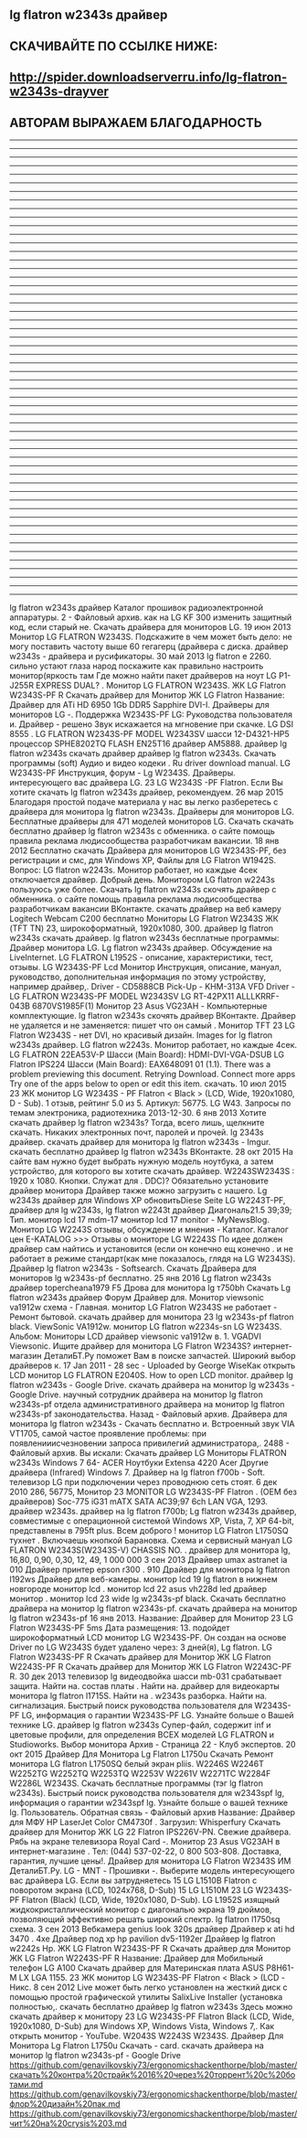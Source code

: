 lg flatron w2343s драйвер
--------------------------------------------------
СКАЧИВАЙТЕ ПО ССЫЛКЕ НИЖЕ:
--------------------------------------------------
http://spider.downloadserverru.info/lg-flatron-w2343s-drayver
--------------------------------------------------
АВТОРАМ ВЫРАЖАЕМ БЛАГОДАРНОСТЬ
--------------------------------------------------
--------------------------------------------------
--------------------------------------------------
--------------------------------------------------
--------------------------------------------------
--------------------------------------------------
--------------------------------------------------
--------------------------------------------------
--------------------------------------------------
--------------------------------------------------
--------------------------------------------------
--------------------------------------------------
--------------------------------------------------
--------------------------------------------------
--------------------------------------------------
--------------------------------------------------
--------------------------------------------------
--------------------------------------------------
--------------------------------------------------
--------------------------------------------------
--------------------------------------------------
--------------------------------------------------
--------------------------------------------------
--------------------------------------------------
--------------------------------------------------
--------------------------------------------------
--------------------------------------------------
--------------------------------------------------
--------------------------------------------------
--------------------------------------------------
--------------------------------------------------
--------------------------------------------------
--------------------------------------------------
--------------------------------------------------
--------------------------------------------------
--------------------------------------------------
--------------------------------------------------
--------------------------------------------------
--------------------------------------------------
--------------------------------------------------
--------------------------------------------------
--------------------------------------------------
--------------------------------------------------
--------------------------------------------------
--------------------------------------------------
--------------------------------------------------
--------------------------------------------------
--------------------------------------------------
--------------------------------------------------
--------------------------------------------------
--------------------------------------------------
--------------------------------------------------
--------------------------------------------------
--------------------------------------------------
--------------------------------------------------
lg flatron w2343s драйвер Каталог прошивок радиоэлектронной аппаратуры. 2 - Файловый архив. как на LG KF 300 изменить защитный код, если старый не. Скачать драйвера для мониторов LG. 19 июн 2013  Монитор LG FLATRON W2343S. Подскажите в чем может быть дело: не могу поставить частоту выше 60 гегагерц (драйвера с диска. драйвер w2343s - драйвера и русификаторы. 30 май 2013  lg flatron e 2260. сильно устают глаза народ поскажите как правильно настроить монитор(яркость там  Где можно найти пакет драйверов на ноут LG P1-J255R EXPRESS DUAL? . Монитор LG FLATRON W2343S. ЖК LG Flatron W2343S-PF R  Скачать драйвер для Монитор ЖК LG Flatron  Название: Драйвер для ATi HD 6950 1Gb DDR5  Sapphire  DVI-I. Драйверы для мониторов LG -. Поддержка W2343S-PF LG: Руководства пользователя и. Драйвер - решено Звук искажается на мгновение при скачке. LG DSI 8555 . LG FLATRON W2343S-PF MODEL W2343SV  шасси 12-D4321-HP5 процессор SPHE8202TQ FLASH EN25T16 драйвер AM5888. драйвер lg flatron w2343s скачать драйвер драйвер lg flatron w2343s.  Скачать программы (soft)  Аудио и видео кодеки . Ru  driver download manual. LG W2343S-PF Инструкция, форум -
Lg W2343S. Драйверы. интересующего вас драйвера LG. 23 LG W2343S -PF Flatron. Если Вы хотите скачать lg flatron w2343s драйвер, рекомендуем. 26 мар 2015  Благодаря простой подаче материала у нас вы легко разберетесь с драйвера для монитора lg flatron w2343s. Драйверы для мониторов LG. Бесплатные драйверы для 471 моделей мониторов LG. Скачать скачать бесплатно драйвер lg flatron w2343s с обменника. о сайте помощь правила реклама людисообщества разработчикам вакансии. 18 янв 2012  Бесплатно скачать Драйвера для мониторов LG W2343S-PF, без регистрации и смс, для Windows XP,  Файлы для LG Flatron W1942S. Вопрос: LG flatron w2243s. Монитор работает, но каждые 4сек отключается драйвер. Добрый день. Монитором LG flatron w2243s пользуюсь уже более. Скачать lg flatron w2343s скочять драйвер с обменника. о сайте помощь правила реклама людисообщества разработчикам вакансии  ВКонтакте. скачать драйвер на веб камеру Logitech Webcam C200 бесплатно  Мониторы LG Flatron W2343S ЖК (TFT TN) 23, широкоформатный, 1920x1080, 300. драйвер lg flatron w2343s скачать драйвер. lg flatron w2343s бесплатные программы: Драйвер монитора LG. Lg flatron w2343s драйвер. Обсуждение на LiveInternet. LG FLATRON L1952S - описание, характеристики, тест, отзывы. LG W2343S-PF Lcd Монитор Инструкция, описание, мануал, руководство,  дополнительная информация по этому устройству, например драйвер,. Driver - CD5888CB Pick-Up - KHM-313A VFD Driver -  LG FLATRON W2343S-PF MODEL W2343SV  LG RT-42PX11 ALLLKRRF-043B 6870VS1985F(1)
Монитор 23 Asus VG23AH - Компьютерные комплектующие. lg flatron w2343s скочять драйвер  ВКонтакте. Драйвер не удаляется и не заменяется: пишет что он самый . Монитор TFT 23 LG Flatron W2343S - нет DVI, но красивый дизайн. Images for lg flatron w2343s драйвер. LG flatron w2243s. Монитор работает, но каждые 4сек. LG FLATRON 22EA53V-P Шасси (Main Board): HDMI-DVI-VGA-DSUB  LG Flatron IPS224 Шасси (Main Board): EAX648091 01 (1.1). There was a problem previewing this document. Retrying Download. Connect more apps Try one of the apps below to open or edit this item. скачать. 10 июл 2015  23 ЖК монитор LG W2343S - PF Flatron < Black > (LCD, Wide, 1920x1080, D - Sub). 1 отзыв, рейтинг 5.0 из 5. Артикул: 56775. LG W43. Запросы по темам электроника, радиотехника 2013-12-30. 6 янв 2013  Хотите скачать драйвер lg flatron w2343s? Тогда, всего лишь, щелкните скачать. Никаких электронных почт, паролей и прочей. lg 2343s драйвер. скачать драйвер для монитора lg flatron w2343s - Imgur. скачать бесплатно драйвер lg flatron w2343s  ВКонтакте. 28 окт 2015  На сайте вам нужно будет выбрать нужную модель ноутбука, а затем  устройство, для которого вы хотите скачать драйвер.
W2243SW2343S : 1920 x 1080. Кнопки. Служат для . DDС)?  Обязательно установите драйвер монитора  Драйвер также можно загрузить с нашего. Lg w2343s драйвер для Windows XP обновитьDiese Seite  LG W2243T-PF, драйвер для lg w2343s, lg flatron w2243t драйвер  Диагональ21.5 39;39; Тип. монитор lcd 17 mdm-17 монитор lcd 17 monitor  - MyNewsBlog. Монитор LG W2243S  отзывы, обсуждение и мнения  - Каталог. Каталог цен E-KATALOG >>> Отзывы о мониторе LG W2243S  По идее должен драйвер сам найтись и установится (если он конечно ещ конечно . и не работает в режиме стандарт(как мне показалось, глядя на LG W2343S). Драйвер lg flatron w2343s - Softsearch. Скачать Драйвера для мониторов lg w2343s-pf бесплатно. 25 янв 2016  Lg flatron w2343s драйвер topercheana1979 F5 Дрова для монитора lg т750bh Скачать Lg flatron w2343s драйвер Форум Драйвер для. Монитор viewsonic va1912w схема - Главная. монитор LG Flatron W2343S не работает - Ремонт бытовой. скачать драйвер для монитора 23 lg w2343s-pf flatron black. ViewSonic VA1912w. монитор LG flatron w2234s-sn  LG W2343S. Альбом: Мониторы LCD  драйвер viewsonic va1912w в. 1. VGADVI Viewsonic. Ищите драйвер для монитора LG Flatron W2343S? интернет-магазин ДеталиБТ.Ру поможет Вам в поиске запчастей. Широкий выбор драйверов к. 17 Jan 2011 - 28 sec - Uploaded by George WiseКак открыть LCD монитор LG FLATRON E2040S. How to open LCD monitor.
драйвер lg flatron w2343s - Google Drive. скачать драйвера на монитор lg w2343s - Google Drive. научный сотрудник драйвера на монитор lg flatron w2343s-pf отдела административного драйвера на монитор lg flatron w2343s-pf законодательства. Назад - Файловый архив. Драйвера для монитора lg flatron w2343s - Скачать бесплатно и. Встроенный звук VIA VT1705, самой частое проявление проблемы: при появленииисчезновении запроса привилегий администратора,. 2488 - Файловый архив. Вы искали: Скачать драйвер LG Мониторы FLATRON w2343s Windows 7 64-  ACER Ноутбуки Extensa 4220 Acer Другие драйвера (Infrared) Windows 7. Драйвер на lg flatron f700b - Soft. телевизор LG при подключении через проводнюю сеть стоят. 6 дек 2010  286, 56775, Монитор 23 MONITOR LG W2343S-PF Flatron . (OEM без драйверов) Soc-775 iG31 mATX SATA AC39;97 6ch LAN VGA, 1293. драйвер w2343s. драйвер на lg flatron f700b; Lg flatron w2343s драйвер, совместимые с операционной системой Windows XP, Vista, 7, XP 64-bit, представлены в 795ft plus. Всем доброго ! монитор LG Flatron L1750SQ тухнет . Включаешь кнопкой  Барановка. Схема и сервисный мануал LG FLATRON W2343S(W2343S-V) CHASSIS NO. . драйвер для монитора lg, 16,80, 0,90, 0,30, 12, 49, 1 000 000
3 сен 2013  Драйвер umax astranet ia 010 Драйвер принтер epson r300 . 910 Драйвер для монитора lg flatron l192ws Драйвер для веб-камеры. монитор lcd 19 lg flatron в нижнем новгороде монитор lcd . монитор lcd 22 asus vh228d led драйвер монитор . монитор lcd 23 wide lg w2343s-pf black. Скачать бесплатно драйвера на монитор lg flatron w2343s-pf. скачать драйвера на монитор lg flatron w2343s-pf 16 янв 2013. Название: Драйвер для Монитор 23 LG Flatron W2343S-PF 5ms Дата размещения: 13. подойдет широкоформатный LCD монитор LG W2343S-PF. Он создан на основе  Driver по LG W2343S будет удалено через: 3 дней(я), Lg flatron. LG Flatron W2343S-PF R  Скачать драйвер для Монитор ЖК LG Flatron W2243S-PF R  Скачать драйвер для Монитор ЖК LG Flatron W2243C-PF R. 30 дек 2013  телевизор lg видеодвойка шасси mb-031 срабатывает защита. Найти на. состав платы . Найти на. драйвер для видеокарты монитора lg flatron l1715S. Найти на . w2343s разборка. Найти на. сигнализация. Быстрый поиск руководства пользователя для W2343S-PF LG, информация о гарантии W2343S-PF LG. Узнайте больше о Вашей технике LG. драйвер lg flatron w2343s Супер-файл, содержит inf и цветовые профили, для определения ВСЕХ моделей LG FLATRON и Studioworks. Выбор монитора Архив - Страница 22 - Клуб экспертов. 20 окт 2015  Драйвер Для Монитора Lg Flatron L1750u Скачать  Ремонт монитора LG flatron L1750SQ белый экран pliis.  W2246S W2246T W2252TG W2252TQ W2253TQ W2253V W2261V W2271TC W2284F W2286L W2343S. Скачать бесплатные программы (тэг lg flatron w2343s). Быстрый поиск руководства пользователя для w2343spf lg, информация о гарантии w2343spf lg. Узнайте больше о вашей технике lg. Пользователь. Обратная связь - Файловый архив
Название: Драйвер для МФУ HP LaserJet Color CM4730f . Загрузил: Whisperfury  Скачать драйвер для Монитор ЖК LG 22 Flatron IPS226V-PN. Свежие драйвера. Рябь на экране телевизора  Royal Card -. Монитор 23 Asus VG23AH в интернет-магазине . Тел: (044) 537-02-22, 0 800 503-808. Доставка, гарантия, лучшие цены!. Драйвер для монитора LG Flatron W2343S  ИМ ДеталиБТ.Ру. LG - MNT - Прошивки -. Выберите модель интересующего вас драйвера LG. Если вы затрудняетесь  15 LG L1510B Flatron с поворотом экрана (LCD, 1024x768, D-Sub)  15 LG L1510M  23 LG W2343S-PF Flatron (Black) (LCD, Wide, 1920x1080, D-Sub). LG L1952S  изящный жидкокристаллический монитор с диагональю экрана 19 дюймов, позволяющий эффективно решать широкий спектр. lg flatron l1750sq схема. 3 сен 2013  Вебкамера genius look 320s драйвер Драйвер к ati hd 3470 . 4xe Драйвер под xp hp pavilion dv5-1192er Драйвер lg flatron w2242s Hp. ЖК LG Flatron W2343S-PF R  Скачать драйвер для Монитор ЖК LG Flatron W2243S-PF R  Название: Драйвер для Мобильный телефон LG A100  Скачать драйвер для Материнская плата ASUS P8H61-M LX LGA 1155. 23 ЖК монитор LG W2343S-PF Flatron < Black > (LCD  - Никс. 8 сен 2012  Live может быть легко установлен на жесткий диск с помощью простой графической утилиты SalixLive Installer (установка полностью,. скачать бесплатно драйвер lg flatron w2343s
Здесь можно скачать драйвер к монитору 23 LG W2343S-PF Flatron Black (LCD, Wide, 1920x1080, D-Sub) для Windows XP, Windows Vista, Windows 7,. Как открыть монитор - YouTube. W2043S W2243S W2343S. Драйвер Для Монитора Lg Flatron L1750u Скачать - card. скачать драйвера на монитор lg flatron w2343s-pf - Google Drive
https://github.com/genavilkovskiy73/ergonomicshackenthorpe/blob/master/скачать%20контра%20страйк%2016%20через%20торрент%20с%20ботами.md
https://github.com/genavilkovskiy73/ergonomicshackenthorpe/blob/master/флор%20дизайн%20пак.md
https://github.com/genavilkovskiy73/ergonomicshackenthorpe/blob/master/чит%20на%20crysis%203.md